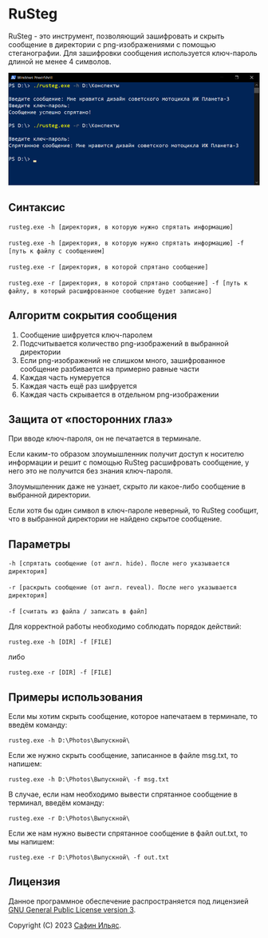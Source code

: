 # RuSteg

RuSteg - это инструмент, позволяющий зашифровать и скрыть сообщение в директории с png-изображениями с помощью стеганографии. Для зашифровки сообщения используется ключ-пароль длиной не менее 4 символов. 

![Скриншот окна Microsoft PowerShell](Screenshot.png)

## Синтаксис

```
rusteg.exe -h [директория, в которую нужно спрятать информацию]
    
rusteg.exe -h [директория, в которую нужно спрятать информацию] -f [путь к файлу с сообщением]
    
rusteg.exe -r [директория, в которой спрятано сообщение]
    
rusteg.exe -r [директория, в которой спрятано сообщение] -f [путь к файлу, в который расшифрованное сообщение будет записано]
```

## Алгоритм сокрытия сообщения

1) Сообщение шифруется ключ-паролем
2) Подсчитывается количество png-изображений в выбранной директории
3) Если png-изображений не слишком много, зашифрованное сообщение разбивается на примерно равные части
4) Каждая часть нумеруется
5) Каждая часть ещё раз шифруется
6) Каждая часть скрывается в отдельном png-изображении

## Защита от «посторонних глаз»

При вводе ключ-пароля, он не печатается в терминале.

Если каким-то образом злоумышленник получит доступ к носителю информации и решит с помощью RuSteg расшифровать сообщение, у него это не получится без знания ключ-пароля.

Злоумышленник даже не узнает, скрыто ли какое-либо сообщение в выбранной директории.

Если хотя бы один символ в ключ-пароле неверный, то RuSteg сообщит, что в выбранной директории не найдено скрытое сообщение.

## Параметры

```
-h [спрятать сообщение (от англ. hide). После него указывается директория]

-r [раскрыть сообщение (от англ. reveal). После него указывается директория]

-f [считать из файла / записать в файл]
```
Для корректной работы необходимо соблюдать порядок действий:
```
rusteg.exe -h [DIR] -f [FILE]
```
либо 
```
rusteg.exe -r [DIR] -f [FILE]
```

## Примеры использования

Если мы хотим скрыть сообщение, которое напечатаем в терминале, то введём команду:
```
rusteg.exe -h D:\Photos\Выпускной\
```
Если же нужно скрыть сообщение, записанное в файле msg.txt, то напишем:
```
rusteg.exe -h D:\Photos\Выпускной\ -f msg.txt
```
В случае, если нам необходимо вывести спрятанное сообщение в терминал, введём команду:
```
rusteg.exe -r D:\Photos\Выпускной\
```
Если же нам нужно вывести спрятанное сообщение в файл out.txt, то мы напишем:
```
rusteg.exe -r D:\Photos\Выпускной\ -f out.txt
```

## Лицензия

Данное программное обеспечение распространяется под лицензией [GNU General Public License version 3](https://www.gnu.org/licenses/gpl-3.0.html).

Copyright (C) 2023 [Сафин Ильяс](https://github.com/ilyassafin).